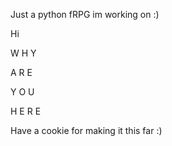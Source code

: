 Just a python fRPG im working on :)





























































Hi






















































W
H
Y


A
R
E

Y
O
U

H
E
R
E












































































































































































































































































































































































































































































































































































































































































































































































































































































































































































































































































































































































































































































































































































































































































































































































































































































































































































































































































































































































































































































































































































































































































































































































































































Have a cookie for making it this far :)
